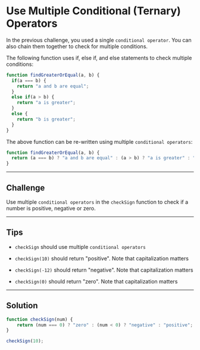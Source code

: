 # Use Multiple Conditional (Ternary) Operators

In the previous challenge, you used a single `conditional operator`. You can also chain them together to check for multiple conditions.

The following function uses if, else if, and else statements to check multiple conditions:

```js
function findGreaterOrEqual(a, b) {
  if(a === b) {
    return "a and b are equal";
  }
  else if(a > b) {
    return "a is greater";
  }
  else {
    return "b is greater";
  }
}
```

The above function can be re-written using multiple `conditional operators`:

```js
function findGreaterOrEqual(a, b) {
  return (a === b) ? "a and b are equal" : (a > b) ? "a is greater" : "b is greater";
}
```

---

## Challenge

Use multiple `conditional operators` in the `checkSign` function to check if a number is positive, negative or zero.

---

## Tips

- `checkSign` should use multiple `conditional operators`

- `checkSign(10)` should return "positive". Note that capitalization matters

- `checkSign(-12)` should return "negative". Note that capitalization matters

- `checkSign(0)` should return "zero". Note that capitalization matters

---

## Solution

```js
function checkSign(num) {
    return (num === 0) ? "zero" : (num < 0) ? "negative" : "positive";
}

checkSign(10);
```